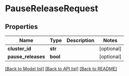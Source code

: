 # PauseReleaseRequest

## Properties
Name | Type | Description | Notes
------------ | ------------- | ------------- | -------------
**cluster_id** | **str** |  | [optional] 
**pause_releases** | **bool** |  | [optional] 

[[Back to Model list]](../README.md#documentation-for-models) [[Back to API list]](../README.md#documentation-for-api-endpoints) [[Back to README]](../README.md)


